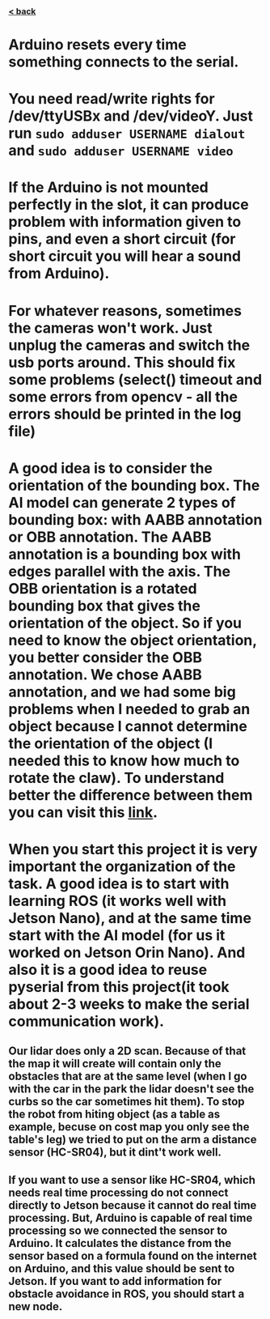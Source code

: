 ### [< back](./GuideForDocumentation.md)
# Arduino resets every time something connects to the serial.
# You need read/write rights for /dev/ttyUSBx and /dev/videoY. Just run ```sudo adduser USERNAME dialout``` and ```sudo adduser USERNAME video```
# If the Arduino is not mounted perfectly in the slot, it can produce problem with information given to pins, and even a short circuit (for short circuit you will hear a sound from Arduino).
# For whatever reasons, sometimes the cameras won't work. Just unplug the cameras and switch the usb ports around. This should fix some problems (select() timeout and some errors from opencv - all the errors should be printed in the log file)
# A good idea is to consider the orientation of the bounding box. The AI model can generate 2 types of bounding box: with AABB annotation or OBB annotation. The AABB annotation is a bounding box with edges parallel with the axis. The OBB orientation is a rotated bounding box that gives the orientation of the object. So if you need to know the object orientation, you better consider the OBB annotation. We chose AABB annotation, and we had some big problems when I needed to grab an object because I cannot determine the orientation of the object (I needed this to know how much to rotate the claw). To understand better the difference between them you can visit this [link](https://www.researchgate.net/figure/Bounding-volumes-sphere-axis-aligned-bounding-box-AABB-oriented-bounding-box_fig9_272093426).
# When you start this project it is very important the organization of the task. A good idea is to start with learning ROS (it works well with Jetson Nano), and at the same time start with the AI model (for us it worked on Jetson Orin Nano). And also it is a good idea to reuse pyserial from this project(it took about 2-3 weeks to make the serial communication work).
## Our lidar does only a 2D scan. Because of that the map it will create will contain only the obstacles that are at the same level (when I go with the car in the park the lidar doesn't see the curbs so the car sometimes hit them). To stop the robot from hiting object (as a table as example, becuse on cost map you only see the table's leg) we tried to put on the arm a distance sensor (HC-SR04), but it dint't work well. 
## If you want to use a sensor like HC-SR04, which needs real time processing do not connect directly to Jetson because it cannot do real time processing. But, Arduino is capable of real time processing so we connected the sensor to Arduino. It calculates the distance from the sensor based on a formula found on the internet on Arduino, and this value should be sent to Jetson. If you want to add information for obstacle avoidance in ROS, you should start a new node.